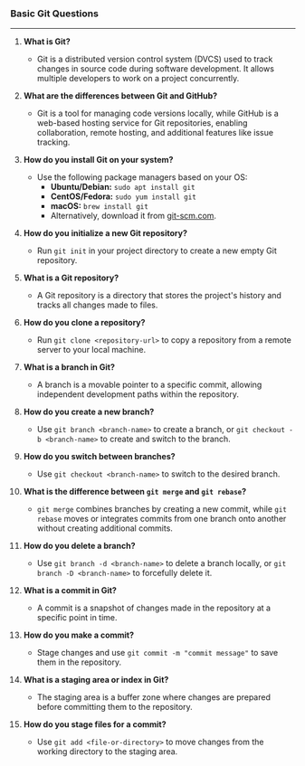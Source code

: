 ### **Basic Git Questions**
---
1. **What is Git?**
   - Git is a distributed version control system (DVCS) used to track changes in source code during software development. It allows multiple developers to work on a project concurrently.

2. **What are the differences between Git and GitHub?**
   - Git is a tool for managing code versions locally, while GitHub is a web-based hosting service for Git repositories, enabling collaboration, remote hosting, and additional features like issue tracking.

3. **How do you install Git on your system?**
   - Use the following package managers based on your OS:
     - **Ubuntu/Debian:** `sudo apt install git`
     - **CentOS/Fedora:** `sudo yum install git`
     - **macOS:** `brew install git`
     - Alternatively, download it from [git-scm.com](https://git-scm.com).

4. **How do you initialize a new Git repository?**
   - Run `git init` in your project directory to create a new empty Git repository.

5. **What is a Git repository?**
   - A Git repository is a directory that stores the project's history and tracks all changes made to files.

6. **How do you clone a repository?**
   - Run `git clone <repository-url>` to copy a repository from a remote server to your local machine.

7. **What is a branch in Git?**
   - A branch is a movable pointer to a specific commit, allowing independent development paths within the repository.

8. **How do you create a new branch?**
   - Use `git branch <branch-name>` to create a branch, or `git checkout -b <branch-name>` to create and switch to the branch.

9. **How do you switch between branches?**
   - Use `git checkout <branch-name>` to switch to the desired branch.

10. **What is the difference between `git merge` and `git rebase`?**
    - `git merge` combines branches by creating a new commit, while `git rebase` moves or integrates commits from one branch onto another without creating additional commits.

11. **How do you delete a branch?**
    - Use `git branch -d <branch-name>` to delete a branch locally, or `git branch -D <branch-name>` to forcefully delete it.

12. **What is a commit in Git?**
    - A commit is a snapshot of changes made in the repository at a specific point in time.

13. **How do you make a commit?**
    - Stage changes and use `git commit -m "commit message"` to save them in the repository.

14. **What is a staging area or index in Git?**
    - The staging area is a buffer zone where changes are prepared before committing them to the repository.

15. **How do you stage files for a commit?**
    - Use `git add <file-or-directory>` to move changes from the working directory to the staging area.
